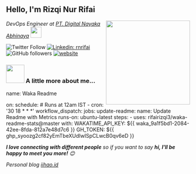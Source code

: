 <h2>Hello, I'm Rizqi Nur Rifai</h2>
<img align='right' src="https://media.giphy.com/media/M9gbBd9nbDrOTu1Mqx/giphy.gif" width="230">
<p><em>DevOps Engineer at <a href="http://digitalnayaka.com">PT. Digital Nayaka Abhinaya</a>
</em><img src="https://media.giphy.com/media/WUlplcMpOCEmTGBtBW/giphy.gif" width="30"> </p>

![Twitter Follow](https://img.shields.io/twitter/follow/rifairizqi3?label=Follow)
[![Linkedin: rnrifai](https://img.shields.io/badge/-Rizqi%20Rifai-blue?style=flat-square&logo=Linkedin&logoColor=white&link=https://www.linkedin.com/in/rnrifai/)](https://www.linkedin.com/in/rnrifai)
![GitHub followers](https://img.shields.io/github/followers/secondl1f3?label=Follow&style=social)
[![website](https://img.shields.io/badge/Website-46a2f1.svg?&style=flat-square&logo=Google-Chrome&logoColor=white&link=https://iihao.id/)](https://iihao.id/)

### <img src="https://media.giphy.com/media/VgCDAzcKvsR6OM0uWg/giphy.gif" width="50"> A little more about me...  

<!--START_SECTION:waka-->
name: Waka Readme

on:
  schedule:
    # Runs at 12am IST
    - cron: '30 18 * * *'
  workflow_dispatch:
jobs:
  update-readme:
    name: Update Readme with Metrics
    runs-on: ubuntu-latest
    steps:
      - uses: rifairizqi3/waka-readme-stats@master
        with:
          WAKATIME_API_KEY: ${{ waka_9a1f5bd1-2084-42ee-8fda-812a7e48d7c6 }}
          GH_TOKEN: ${{ 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 }}
<!--END_SECTION:waka-->

<em><b>I love connecting with different people</b> so if you want to say <b>hi, I'll be happy to meet you more!</b> 😊</em>

<p><em>Personal blog <a href="http://iihao.id">iihao.id</a>

